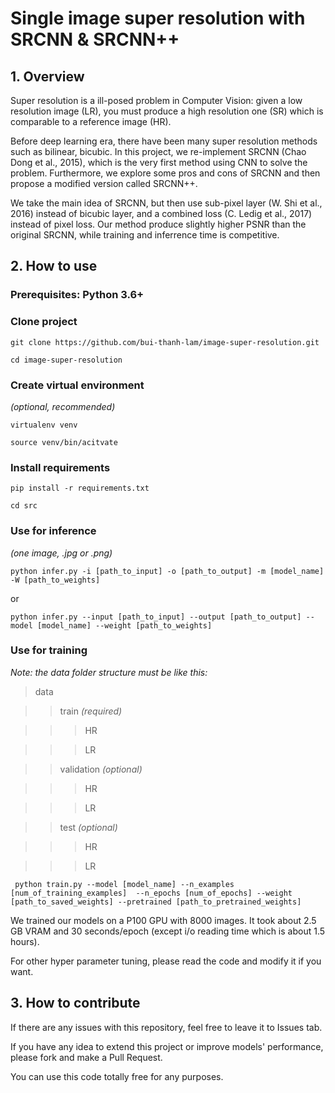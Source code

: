 # Single image super resolution with SRCNN & SRCNN++

## 1. Overview

Super resolution is a ill-posed problem in Computer Vision: given a low resolution image (LR), you must produce a high resolution one (SR) 
which is comparable to a reference image (HR).

Before deep learning era, there have been many super resolution methods such as bilinear, bicubic. In this project, we re-implement SRCNN (Chao Dong et al., 2015),
which is the very first method using CNN to solve the problem. Furthermore, we explore some pros and cons of SRCNN and then propose a modified version called SRCNN++.

We take the main idea of SRCNN, but then use sub-pixel layer (W. Shi et al., 2016) instead of bicubic layer, and a combined loss (C. Ledig et al., 2017) instead of
pixel loss. Our method produce slightly higher PSNR than the original SRCNN, while training and inferrence time is competitive.

## 2. How to use

### Prerequisites: Python 3.6+

### Clone project

`` git clone https://github.com/bui-thanh-lam/image-super-resolution.git ``

`` cd image-super-resolution ``

### Create virtual environment

*(optional, recommended)*

`` virtualenv venv ``

`` source venv/bin/acitvate ``

### Install requirements

`` pip install -r requirements.txt ``

`` cd src ``


### Use for inference

*(one image, .jpg or .png)*

`` python infer.py -i [path_to_input] -o [path_to_output] -m [model_name] -W [path_to_weights] ``

or

`` python infer.py --input [path_to_input] --output [path_to_output] --model [model_name] --weight [path_to_weights] ``

### Use for training

*Note: the data folder structure must be like this:*

> data

>> train *(required)*

>>> HR

>>> LR

>> validation *(optional)*

>>> HR

>>> LR

>> test *(optional)*

>>> HR

>>> LR

`` python train.py --model [model_name] --n_examples [num_of_training_examples] 
--n_epochs [num_of_epochs] --weight [path_to_saved_weights] --pretrained [path_to_pretrained_weights]``

We trained our models on a P100 GPU with 8000 images. 
It took about 2.5 GB VRAM and 30 seconds/epoch (except i/o reading time which is about 1.5 hours).

For other hyper parameter tuning, please read the code and modify it if you want.

## 3. How to contribute

If there are any issues with this repository, feel free to leave it to Issues tab.

If you have any idea to extend this project or improve models' performance, please fork and make a Pull Request.

You can use this code totally free for any purposes.
